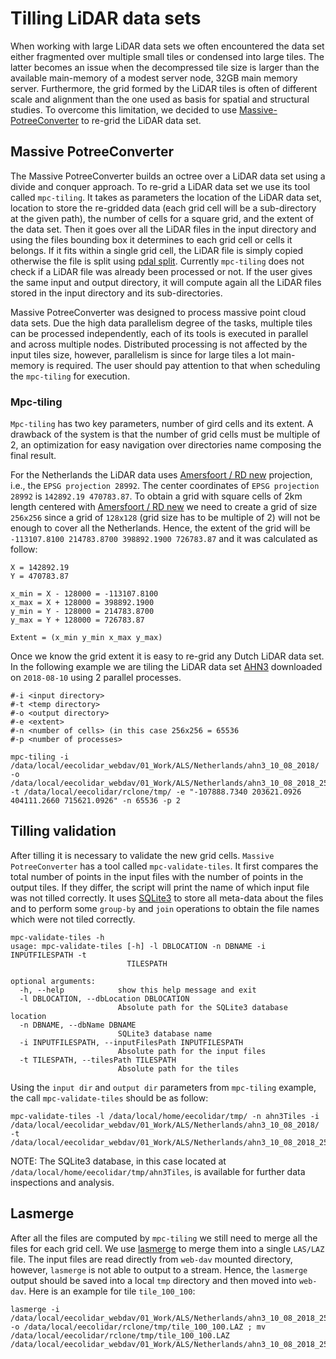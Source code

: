 # Tilling LiDAR data sets

When working with large LiDAR data sets we often encountered the data set either fragmented over multiple small tiles or condensed into large tiles. The latter becomes an issue when the decompressed tile size is larger than the available main-memory of a modest server node, 32GB main memory server. Furthermore, the grid formed by the LiDAR tiles is often of different scale and alignment than the one used as basis for spatial and structural studies. To overcome this limitation, we decided to use [Massive-PotreeConverter](https://github.com/NLeSC/Massive-PotreeConverter) to re-grid the LiDAR data set.


## Massive PotreeConverter

The Massive PotreeConverter builds an octree over a LiDAR data set using a divide and conquer approach. To re-grid a LiDAR data set we use its tool called `mpc-tiling`. It takes as parameters the location of the LiDAR data set, location to store the re-gridded data (each grid cell will be a sub-directory at the given path), the number of cells for a square grid, and the extent of the data set. Then it goes over all the LiDAR files in the input directory and using the files bounding box it determines to each grid cell or cells it belongs. If it fits within a single grid cell, the LiDAR file is simply copied otherwise the file is split using [pdal split](https://pdal.io/apps/split.html). Currently `mpc-tiling` does not check if a LiDAR file was already been processed or not. If the user gives the same input and output directory, it will compute again all the LiDAR files stored in the input directory and its sub-directories.

Massive PotreeConverter was designed to process massive point cloud data sets. Due the high data parallelism degree of the tasks, multiple tiles can be processed independently, each of its tools is executed in parallel and across multiple nodes. Distributed processing is not affected by the input tiles size, however, parallelism is since for large tiles a lot main-memory is required. The user should pay attention to that when scheduling the `mpc-tiling` for execution.

### Mpc-tiling

`Mpc-tiling` has two key parameters, number of gird cells and its extent. A drawback of the system is that the number of grid cells must be multiple of 2, an optimization for easy navigation over directories name composing the final result.

For the Netherlands the LiDAR data uses [Amersfoort / RD new](https://epsg.io/28992) projection, i.e., the `EPSG projection 28992`. The center coordinates of `EPSG projection 28992` is `142892.19 470783.87`. To obtain a grid with square cells of 2km length centered with [Amersfoort / RD new](https://epsg.io/28992) we need to create a grid of size `256x256` since a grid of `128x128` (grid size has to be multiple of 2) will not be enough to cover all the Netherlands. Hence, the extent of the grid will be `-113107.8100 214783.8700 398892.1900 726783.87` and it was calculated as follow:
```
X = 142892.19
Y = 470783.87

x_min = X - 128000 = -113107.8100
x_max = X + 128000 = 398892.1900
y_min = Y - 128000 = 214783.8700
y_max = Y + 128000 = 726783.87

Extent = (x_min y_min x_max y_max) 
```

Once we know the grid extent it is easy to re-grid any Dutch LiDAR data set. In the following example we are tiling the LiDAR data set [AHN3](https://www.pdok.nl/nl/ahn3-downloads) downloaded on `2018-08-10` using 2 parallel processes.
```
#-i <input directory>
#-t <temp directory>
#-o <output directory>
#-e <extent>
#-n <number of cells> (in this case 256x256 = 65536
#-p <number of processes>

mpc-tiling -i /data/local/eecolidar_webdav/01_Work/ALS/Netherlands/ahn3_10_08_2018/ -o /data/local/eecolidar_webdav/01_Work/ALS/Netherlands/ahn3_10_08_2018_256x256_2km/ -t /data/local/eecolidar/rclone/tmp/ -e "-107888.7340 203621.0926 404111.2660 715621.0926" -n 65536 -p 2
```
## Tilling validation

After tilling it is necessary to validate the new grid cells. `Massive PotreeConverter` has a tool called `mpc-validate-tiles`. It first compares the total number of points in the input files with the number of points in the output tiles. If they differ, the script will print the name of which input file was not tilled correctly. It uses [SQLite3](https://www.sqlite.org/index.html) to store all meta-data about the files and to perform some `group-by` and `join` operations to obtain the file names which were not tiled correctly.

```
mpc-validate-tiles -h
usage: mpc-validate-tiles [-h] -l DBLOCATION -n DBNAME -i INPUTFILESPATH -t
                          TILESPATH

optional arguments:
  -h, --help            show this help message and exit
  -l DBLOCATION, --dbLocation DBLOCATION
                        Absolute path for the SQLite3 database location
  -n DBNAME, --dbName DBNAME
                        SQLite3 database name
  -i INPUTFILESPATH, --inputFilesPath INPUTFILESPATH
                        Absolute path for the input files
  -t TILESPATH, --tilesPath TILESPATH
                        Absolute path for the tiles
```

Using the `input dir` and `output dir` parameters from `mpc-tiling` example, the call `mpc-validate-tiles` should be as follow:
```
mpc-validate-tiles -l /data/local/home/eecolidar/tmp/ -n ahn3Tiles -i /data/local/eecolidar_webdav/01_Work/ALS/Netherlands/ahn3_10_08_2018/ -t /data/local/eecolidar_webdav/01_Work/ALS/Netherlands/ahn3_10_08_2018_256x256_2km/
```
NOTE: The SQLite3 database, in this case located at `/data/local/home/eecolidar/tmp/ahn3Tiles`, is available for further data inspections and analysis.

## Lasmerge

After all the files are computed by `mpc-tiling` we still need to merge all the files for each grid cell. We use [lasmerge](https://rapidlasso.com/lastools/lasmerge/) to merge them into a single `LAS/LAZ` file. The input files are read directly from `web-dav` mounted directory, however, `lasmerge` is not able to output to a stream. Hence, the `lasmerge` output should be saved into a local `tmp` directory and then moved into `web-dav`. Here is an example for tile `tile_100_100`:

```
lasmerge -i /data/local/eecolidar_webdav/01_Work/ALS/Netherlands/ahn3_10_08_2018_256x256_2km/tile_100_100/*.LAZ -o /data/local/eecolidar/rclone/tmp/tile_100_100.LAZ ; mv /data/local/eecolidar/rclone/tmp/tile_100_100.LAZ /data/local/eecolidar_webdav/01_Work/ALS/Netherlands/ahn3_10_08_2018_256x256_2km/tile_100_100.LAZ
```
